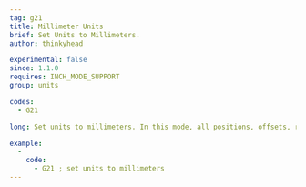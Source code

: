 ```yaml
---
tag: g21
title: Millimeter Units
brief: Set Units to Millimeters.
author: thinkyhead

experimental: false
since: 1.1.0
requires: INCH_MODE_SUPPORT
group: units

codes:
  - G21

long: Set units to millimeters. In this mode, all positions, offsets, rates, accelerations, etc., specified in GCode parameters are interpreted as millimeters.

example:
  -
    code:
      - G21 ; set units to millimeters
---
```

